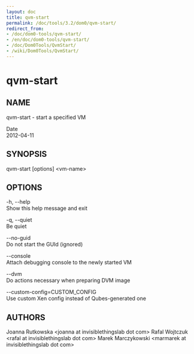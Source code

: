 ```yaml
---
layout: doc
title: qvm-start
permalink: /doc/tools/3.2/dom0/qvm-start/
redirect_from:
- /doc/dom0-tools/qvm-start/
- /en/doc/dom0-tools/qvm-start/
- /doc/Dom0Tools/QvmStart/
- /wiki/Dom0Tools/QvmStart/
---
```


qvm-start
=========

NAME
----

qvm-start - start a specified VM

Date  
2012-04-11

SYNOPSIS
--------

qvm-start [options] \<vm-name\>

OPTIONS
-------

-h, --help  
Show this help message and exit

-q, --quiet  
Be quiet

--no-guid  
Do not start the GUId (ignored)

--console  
Attach debugging console to the newly started VM

--dvm  
Do actions necessary when preparing DVM image

--custom-config=CUSTOM\_CONFIG  
Use custom Xen config instead of Qubes-generated one

AUTHORS
-------

Joanna Rutkowska \<joanna at invisiblethingslab dot com\>
Rafal Wojtczuk \<rafal at invisiblethingslab dot com\>
Marek Marczykowski \<marmarek at invisiblethingslab dot com\>
